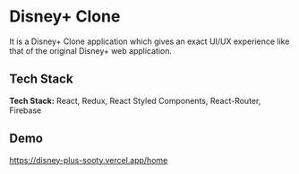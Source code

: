 
# Disney+ Clone

It is a Disney+ Clone application which gives an exact UI/UX experience like that of the 
 original Disney+ web application.


 
## Tech Stack

**Tech Stack:** React, Redux, React Styled Components, React-Router, Firebase


## Demo

https://disney-plus-sooty.vercel.app/home
